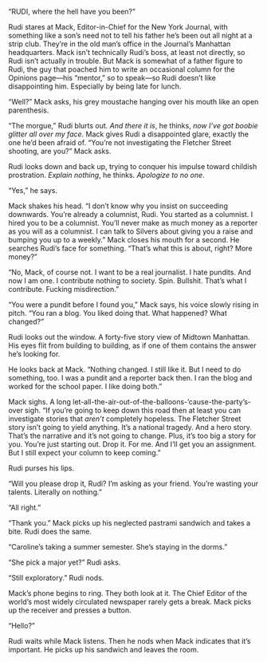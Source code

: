 “RUDI, where the hell have you been?”

Rudi stares at Mack, Editor-in-Chief for the New York Journal, with something
like a son’s need not to tell his father he’s been out all night at a strip
club. They’re in the old man’s office in the Journal’s Manhattan headquarters.
Mack isn’t technically Rudi’s boss, at least not directly, so Rudi isn’t
actually in trouble. But Mack is somewhat of a father figure to Rudi, the guy
that poached him to write an occasional column for the Opinions page—his
“mentor,” so to speak—so Rudi doesn’t like disappointing him. Especially by
being late for lunch.

“Well?” Mack asks, his grey moustache hanging over his mouth like an open
parenthesis.

“The morgue,” Rudi blurts out. _And there it is_, he thinks, _now I’ve got
boobie glitter all over my face_. Mack gives Rudi a disappointed glare, exactly
the one he’d been afraid of. “You’re not investigating the Fletcher Street
shooting, are you?” Mack asks.

Rudi looks down and back up, trying to conquer his impulse toward childish
prostration. _Explain nothing_, he thinks. _Apologize to no one_.

“Yes,” he says.

Mack shakes his head. “I don’t know why you insist on succeeding downwards.
You’re already a columnist, Rudi. You started as a columnist. I hired you to be
a columnist. You’ll never make as much money as a reporter as you will as a
columnist. I can talk to Silvers about giving you a raise and bumping you up to
a weekly.” Mack closes his mouth for a second. He searches Rudi’s face for
something. “That’s what this is about, right? More money?”

“No, Mack, of course not. I want to be a real journalist. I hate pundits. And
now I am one. I contribute nothing to society. Spin. Bullshit. That’s what I
contribute. Fucking misdirection.”

“You were a pundit before I found you,” Mack says, his voice slowly rising in
pitch. “You ran a blog. You liked doing that. What happened? What changed?”

Rudi looks out the window. A forty-five story view of Midtown Manhattan. His
eyes flit from building to building, as if one of them contains the answer he’s
looking for.

He looks back at Mack. “Nothing changed. I still like it. But I need to do
something, too. I was a pundit and a reporter back then. I ran the blog and
worked for the school paper. I like doing both.”

Mack sighs. A long let-all-the-air-out-of-the-balloons-’cause-the-party’s-over
sigh. “If you’re going to keep down this road then at least you can investigate
stories that _aren’t_ completely hopeless. The Fletcher Street story isn’t going
to yield anything. It’s a national tragedy. And a hero story. That’s the
narrative and it’s not going to change. Plus, it’s too big a story for you.
You’re just starting out. Drop it. For me. And I’ll get you an assignment. But I
still expect your column to keep coming.”

Rudi purses his lips.

“Will you please drop it, Rudi? I’m asking as your friend. You’re wasting your
talents. Literally on nothing.”

“All right.”

“Thank you.” Mack picks up his neglected pastrami sandwich and takes a bite.
Rudi does the same.

“Caroline’s taking a summer semester. She’s staying in the dorms.”

“She pick a major yet?” Rudi asks.

“Still exploratory.” Rudi nods.

Mack’s phone begins to ring. They both look at it. The Chief Editor of the
world’s most widely circulated newspaper rarely gets a break. Mack picks up the
receiver and presses a button.

“Hello?”

Rudi waits while Mack listens. Then he nods when Mack indicates that it’s
important. He picks up his sandwich and leaves the room.
